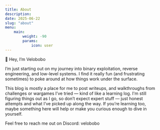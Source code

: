 ```yaml
---
title: About
description: 
date: 2025-06-22
slug: "about"
menu:
    main: 
        weight: -90
        params:
            icon: user
---
```


👋 Hey, I’m Velobobo

I’m just starting out on my journey into binary exploitation, reverse engineering, and low-level systems. I find it really fun (and frustrating sometimes) to poke around at how things work under the surface.

This blog is mostly a place for me to post writeups, and walkthroughs from challenges or wargames I’ve tried — kind of like a learning log. I'm still figuring things out as I go, so don’t expect expert stuff — just honest attempts and what I’ve picked up along the way.
If you’re learning too, maybe something here will help or make you curious enough to dive in yourself.

Feel free to reach me out on Discord: velobobo
